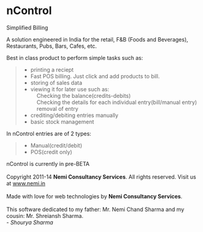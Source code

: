 nControl
========

Simplified Billing

A solution engineered in India for the retail, F&B (Foods and Beverages), Restaurants, Pubs, Bars, Cafes, etc.

Best in class product to perform simple tasks such as:
  <blockquote>
  <ul>
    <li>printing a reciept</li>
    <li>Fast POS billing. Just click and add products to bill.
    <li>storing of sales data</li> 
    <li>viewing it for later use such as:</li>
    &nbsp;&nbsp;&nbsp;&nbsp;Checking the balance(credits-debits)<br>
    &nbsp;&nbsp;&nbsp;&nbsp;Checking the details for each individual entry(bill/manual entry)<br>
    &nbsp;&nbsp;&nbsp;&nbsp;removal of entry
    <li>crediting/debiting entries manually</li>
    <li>basic stock management</li>
  </ul>
  </blockquote>
  
In nControl entries are of 2 types:
<blockquote>
<ul>
    <li>Manual(credit/debit)</li>
    <li>POS(credit only)</li>
</ul>
</blockquote>
  
nControl is currently in pre-BETA<br><br>Copyright 2011-14 <b>Nemi Consultancy Services</b>. All rights reserved. Visit us at www.nemi.in<br><br>Made with love for web technologies by <b>Nemi Consultancy Services</b>.<br><br>This software dedicated to my father: Mr. Nemi Chand Sharma and my cousin: Mr. Shreiansh Sharma.<br> - <i>Shourya Sharma</i></div>
